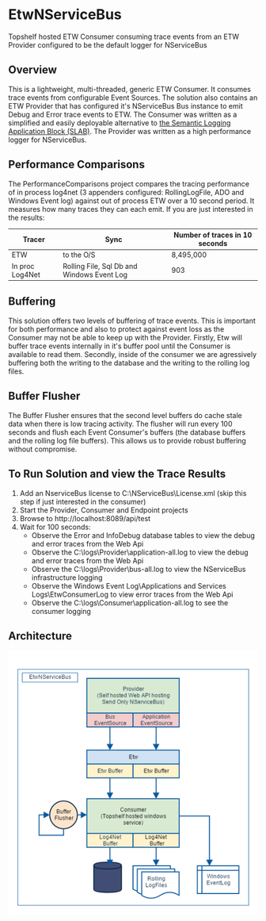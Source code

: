 # EtwNServiceBus

Topshelf hosted ETW Consumer consuming trace events from an ETW Provider configured to be the default logger for NServiceBus

## Overview

This is a lightweight, multi-threaded, generic ETW Consumer. It consumes trace events from configurable Event Sources. The solution also contains an ETW Provider that has configured it's NServiceBus Bus instance to emit Debug and Error trace events to ETW.
The Consumer was written as a simplified and easily deployable alternative to [the Semantic Logging Application Block (SLAB)](https://msdn.microsoft.com/en-us/library/dn440729(v=pandp.60).aspx). The Provider was written as a high performance logger for NServiceBus.

## Performance Comparisons

The PerformanceComparisons project compares the tracing performance of in process log4net (3 appenders configured: RollingLogFile, ADO and Windows Event log) against out of process ETW over a 10 second period.  It measures how many traces they can each emit.  If you are just interested in the results:

| Tracer            | Sync                                        | Number of traces in 10 seconds |
| ----------------- | --------------------------------------------|--------------------------------|
| ETW               | to the O/S                                  |8,495,000                       |
| In proc Log4Net   | Rolling File, Sql Db and Windows Event Log  |      903                       |                                  

## Buffering

This solution offers two levels of buffering of trace events. This is important for both performance and also to protect against event loss as the Consumer may not be able to keep up with the Provider.  Firstly, Etw will buffer trace events internally in it's buffer pool until the Consumer is available to read them.  Secondly, inside of the consumer we are agressively buffering both the writing to the database and the writing to the rolling log files.

## Buffer Flusher

The Buffer Flusher ensures that the second level buffers do cache stale data when there is low tracing activity.  The flusher will run every 100 seconds and flush each Event Consumer's buffers (the database buffers and the rolling log file buffers).  This allows us to provide robust buffering without compromise. 

## To Run Solution and view the Trace Results

1. Add an NserviceBus license to C:\NServiceBus\License.xml (skip this step if just interested in the consumer)
2. Start the Provider, Consumer and Endpoint projects
3. Browse to http://localhost:8089/api/test
4. Wait for 100 seconds: 
    + Observe the Error and InfoDebug database tables to view the debug and error traces from the Web Api 
    + Observe the C:\logs\Provider\application-all.log to view the debug and error traces from the Web Api 
    + Observe the C:\logs\Provider\bus-all.log to view the NServiceBus infrastructure logging
    + Observe the Windows Event Log\Applications and Services Logs\EtwConsumerLog to view error traces from the Web Api
    + Observe the C:\logs\Consumer\application-all.log to see the consumer logging
    
## Architecture

![Image of Architecture](https://github.com/seantarogers/EtwNServiceBus/blob/master/EtwNServiceBusArchitecture.png)
